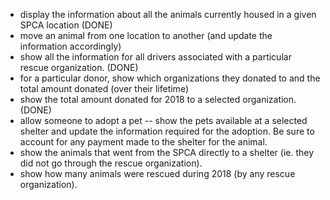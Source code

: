 
- display the information about all the animals currently housed in a given SPCA location (DONE)
- move an animal from one location to another (and update the information accordingly)
- show all the information for all drivers associated with a particular rescue organization. (DONE)
- for a particular donor, show which organizations they donated to and the total amount donated (over their lifetime)
- show the total amount donated for 2018 to a selected organization. (DONE)
- allow someone to adopt a pet -- show the pets available at a selected shelter and update the information required for the adoption.  Be sure to account for any payment made to the shelter for the animal.
- show the animals that went from the SPCA directly to a shelter (ie. they did not go through the rescue organization).
- show how many animals were rescued during 2018 (by any rescue organization). 
